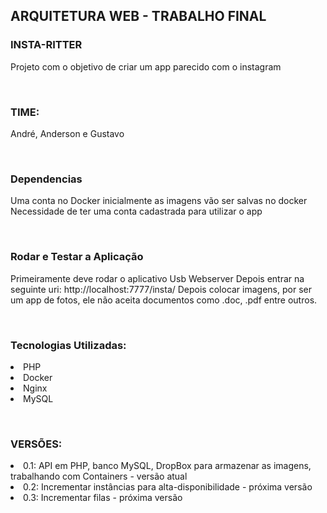<H2>ARQUITETURA WEB - TRABALHO FINAL</H2>

<H3>INSTA-RITTER</H3>
Projeto com o objetivo de criar um app parecido com o instagram

<br><H3>TIME:</br></H3>
André, Anderson e Gustavo

<br><H3>Dependencias</br></H3>
Uma conta no Docker inicialmente as imagens vão ser salvas no docker
Necessidade de ter uma conta cadastrada para utilizar o app

<br><H3>Rodar e Testar a Aplicação</br></H3>
Primeiramente deve rodar o aplicativo Usb Webserver
Depois entrar na seguinte uri: http://localhost:7777/insta/
Depois colocar imagens, por ser um app de fotos, ele não aceita documentos como .doc, .pdf entre outros.

<br><H3>Tecnologias Utilizadas:</br></H3>
<li>PHP</li>
<li>Docker</li>
<li>Nginx</li>
<li>MySQL</li>

<br><H3>VERSÕES:<br></H3>
<li>0.1: API em PHP, banco MySQL, DropBox para armazenar as imagens, trabalhando com Containers - versão atual</li>
<li>0.2: Incrementar instâncias para alta-disponibilidade - próxima versão</li>
<li>0.3: Incrementar filas - próxima versão</li>
